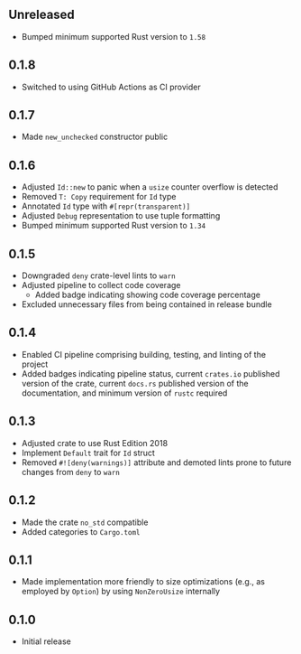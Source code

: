 Unreleased
----------
- Bumped minimum supported Rust version to `1.58`


0.1.8
-----
- Switched to using GitHub Actions as CI provider


0.1.7
-----
- Made `new_unchecked` constructor public


0.1.6
-----
- Adjusted `Id::new` to panic when a `usize` counter overflow is
  detected
- Removed `T: Copy` requirement for `Id` type
- Annotated `Id` type with `#[repr(transparent)]`
- Adjusted `Debug` representation to use tuple formatting
- Bumped minimum supported Rust version to `1.34`


0.1.5
-----
- Downgraded `deny` crate-level lints to `warn`
- Adjusted pipeline to collect code coverage
  - Added badge indicating showing code coverage percentage
- Excluded unnecessary files from being contained in release bundle


0.1.4
-----
- Enabled CI pipeline comprising building, testing, and linting of the
  project
- Added badges indicating pipeline status, current `crates.io` published
  version of the crate, current `docs.rs` published version of the
  documentation, and minimum version of `rustc` required


0.1.3
-----
- Adjusted crate to use Rust Edition 2018
- Implement `Default` trait for `Id` struct
- Removed `#![deny(warnings)]` attribute and demoted lints prone to
  future changes from `deny` to `warn`


0.1.2
-----
- Made the crate `no_std` compatible
- Added categories to `Cargo.toml`


0.1.1
-----
- Made implementation more friendly to size optimizations (e.g., as
  employed by `Option`) by using `NonZeroUsize` internally


0.1.0
-----
- Initial release
